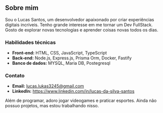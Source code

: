 ## Sobre mim 

Sou o Lucas Santos, um desenvolvedor apaixonado por criar experiências digitais incríveis. Tenho grande interesse em me tornar um Dev FullStack. Gosto de explorar novas tecnologias e aprender coisas novas todos os dias.

### Habilidades técnicas ️

* **Front-end:** HTML, CSS, JavaScript, TypeScript
* **Back-end:** Node.js, Express.js, Prisma Orm, Docker, Fastify
* **Banco de dados:** MYSQL, Maria DB, Postegresql

### Contato 

* **Email:** lucas.lukas3245@gmail.com
* **LinkedIn:** https://www.linkedin.com/in/lucas-da-silva-santos

Além de programar, adoro jogar videogames  e praticar esportes. Ainda não possuo projetos, mas estou trabalhando nisso.


